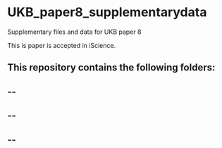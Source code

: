 # UKB_paper8_supplementarydata
Supplementary files and data for UKB paper 8

This is paper is accepted in iScience. 

This repository contains the following folders: 
--
--
--
--
--
--
--




